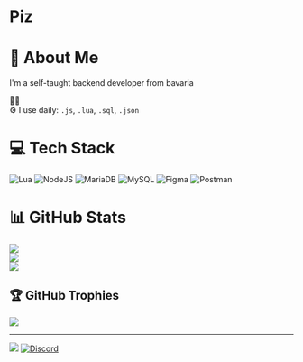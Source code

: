# Piz

# :rocket: About Me
I'm a self-taught backend developer from bavaria

:man_technologist: <br>:gear: I use daily: ``.js``, ``.lua``, ``.sql``, ``.json``

# :computer: Tech Stack
![Lua](https://img.shields.io/badge/lua-%232C2D72.svg?style=for-the-badge&logo=lua&logoColor=white) ![NodeJS](https://img.shields.io/badge/node.js-6DA55F?style=for-the-badge&logo=node.js&logoColor=white) ![MariaDB](https://img.shields.io/badge/MariaDB-003545?style=for-the-badge&logo=mariadb&logoColor=white) ![MySQL](https://img.shields.io/badge/mysql-4479A1.svg?style=for-the-badge&logo=mysql&logoColor=white) ![Figma](https://img.shields.io/badge/figma-%23F24E1E.svg?style=for-the-badge&logo=figma&logoColor=white) ![Postman](https://img.shields.io/badge/Postman-FF6C37?style=for-the-badge&logo=postman&logoColor=white)

# :bar_chart: GitHub Stats
![](https://github-readme-stats.vercel.app/api?username=p3iz&theme=dark&hide_border=false&include_all_commits=true&count_private=true)<br/>
![](https://github-readme-streak-stats.herokuapp.com/?user=p3iz&theme=dark&hide_border=false)<br/>
![](https://github-readme-stats.vercel.app/api/top-langs/?username=p3iz&theme=dark&hide_border=false&include_all_commits=true&count_private=true&layout=compact)

## :trophy: GitHub Trophies
![](https://github-profile-trophy.vercel.app/?username=p3iz&theme=radical&no-frame=false&no-bg=true&margin-w=4)

---
[![](https://visitcount.itsvg.in/api?id=p3iz&icon=0&color=0)](https://visitcount.itsvg.in)
[![Discord](https://img.shields.io/badge/Discord-%237289DA.svg?logo=discord&logoColor=white)](https://discord.com/users/848248238866825246) 

